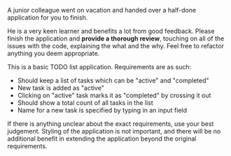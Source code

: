 A junior colleague went on vacation and handed over a half-done application for you to finish.

He is a very keen learner and benefits a lot from good feedback. Please finish the application and <b>provide a thorough review</b>, touching on all of the issues with the code, explaining the what and the why. Feel free to refactor anything you deem appropriate.

This is a basic TODO list application. Requirements are as such:

- Should keep a list of tasks which can be "active" and "completed"
- New task is added as "active"
- Clicking on "active" task marks it as "completed" by crossing it out
- Should show a total count of all tasks in the list
- Name for a new task is specified by typing in an input field

If there is anything unclear about the exact requirements, use your best judgement.
Styling of the application is not important, and there will be no additional benefit in extending the application beyond the original requirements.
